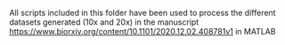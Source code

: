 All scripts included in this folder have been used to process the different datasets generated (10x and 20x) in the manuscript https://www.biorxiv.org/content/10.1101/2020.12.02.408781v1 in MATLAB
